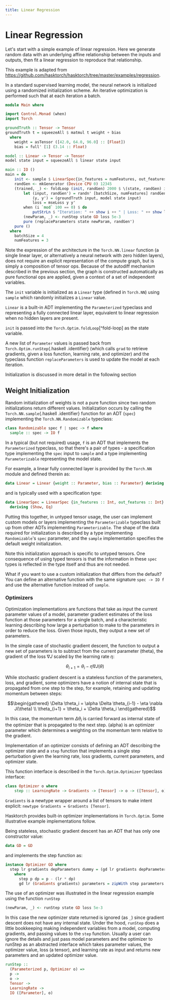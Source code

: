 ```yaml
---
title: Linear Regression
---
```


# Linear Regression

Let's start with a simple example of linear regression. Here we
generate random data with an underlying affine relationship between
the inputs and outputs, then fit a linear regression to reproduce that
relationship.

This example is adapted from
<https://github.com/hasktorch/hasktorch/tree/master/examples/regression>.

In a standard supervised learning model, the neural network is
initialized using a randomized initialization scheme. An iterative
optimization is performed such that at each iteration a batch.

```haskell
module Main where

import Control.Monad (when)
import Torch

groundTruth :: Tensor -> Tensor
groundTruth t = squeezeAll $ matmul t weight + bias
  where
    weight = asTensor ([42.0, 64.0, 96.0] :: [Float])
    bias = full' [1] (3.14 :: Float)

model :: Linear -> Tensor -> Tensor
model state input = squeezeAll $ linear state input

main :: IO ()
main = do
    init <- sample $ LinearSpec{in_features = numFeatures, out_features = 1}
    randGen <- mkGenerator (Device CPU 0) 12345
    (trained, _) <- foldLoop (init, randGen) 2000 $ \(state, randGen) i -> do
        let (input, randGen') = randn' [batchSize, numFeatures] randGen
            (y, y') = (groundTruth input, model state input)
            loss = mseLoss y y'
        when (i `mod` 100 == 0) $ do
            putStrLn $ "Iteration: " ++ show i ++ " | Loss: " ++ show loss
        (newParam, _) <- runStep state GD loss 5e-3
        pure (replaceParameters state newParam, randGen')
    pure ()
  where
    batchSize = 4
    numFeatures = 3
```

Note the expression of the architecture in the `Torch.NN.linear`
function (a single linear layer, or alternatively a neural network
with zero hidden layers), does not require an explicit representation
of the compute graph, but is simply a composition of tensor
ops. Because of the autodiff mechanism described in the previous
section, the graph is constructed automatically as pure functional ops
are applied, given a context of a set of independent variables.

The `init` variable is initialized as a `Linear` type (defined in
`Torch.NN`) using `sample` which randomly initializes a `Linear`
value.

`Linear` is a built-in ADT implementing the `Parameterized` typeclass
and representing a fully connected linear layer, equivalent to linear
regression when no hidden layers are present.

`init` is passed into the `Torch.Optim.foldLoop`[^fold-loop] as the state
variable.

A new list of `Parameter` values is passed back from
`Torch.Optim.runStep`{.haskell .identifier} (which calls `grad` to
retrieve gradients, given a loss function, learning rate, and
optimizer) and the typeclass function `replaceParameters` is used to
update the model at each iteration.

Initialization is discussed in more detail in the following section

## Weight Initialization

Random initialization of weights is not a pure function since two
random initializations return different values. Initialization occurs
by calling the `Torch.NN.sample`{.haskell .identifier} function for an
ADT (`spec`) implementing the `Torch.NN.Randomizable` typeclass:

```haskell
class Randomizable spec f | spec -> f where
  sample :: spec -> IO f
```

In a typical (but not required) usage, `f` is an ADT that implements
the `Parameterized` typeclass, so that there's a pair of types - a
specification type implementing the `spec` input to `sample` and a
type implementing `Parameterizable` representing the model state.

For example, a linear fully connected layer is provided by the
`Torch.NN` module and defined therein as:

```haskell
data Linear = Linear {weight :: Parameter, bias :: Parameter} deriving (Show, Generic)
```

and is typically used with a specification type:

```haskell
data LinearSpec = LinearSpec {in_features :: Int, out_features :: Int}
  deriving (Show, Eq)
```

Putting this together, in untyped tensor usage, the user can implement
custom models or layers implementing the `Parameterizable` typeclass
built up from other ADTs implementing `Parameterizable`. The shape of
the data required for initialization is described by a type
implementing `Randomizable`'s `spec` parameter, and the `sample`
implementation specifies the default weight initialization.

Note this initialization approach is specific to untyped tensors. One
consequence of using typed tensors is that the information in these
`spec` types is reflected in the type itself and thus are not needed.

What if you want to use a custom initialization that differs from the
default? You can define an alternative function with the same
signature `spec -> IO f` and use the alternative function instead of
`sample`.

### Optimizers

Optimization implementations are functions that take as input the
current parameter values of a model, parameter gradient estimates of
the loss function at those parameters for a single batch, and a
characteristic learning describing how large a perturbation to make to
the parameters in order to reduce the loss. Given those inputs, they
output a new set of parameters.

In the simple case of stochastic gradient descent, the function to
output a new set of parameters is to subtract from the current
parameter (theta), the gradient of the loss $\nabla J$ scaled by the
learning rate $\eta$:

$$\theta_{i+1} = \theta_i - \eta \nabla J(\theta)$$

While stochastic gradient descent is a stateless function of the
parameters, loss, and gradient, some optimizers have a notion of
internal state that is propagated from one step to the step, for
example, retaining and updating momentum between steps:

$$\begin{gathered}
    \Delta \theta_i = \alpha \Delta \theta_{i-1} - \eta \nabla J(\theta) \\
    \theta_{i+1} = \theta_i + \Delta \theta_i
\end{gathered}$$

In this case, the momentum term $\Delta \theta_i$ is carried forward
as internal state of the optimizer that is propagated to the next
step.  (alpha) is an optimizer parameter which determines a weighting
on the momentum term relative to the gradient.

Implementation of an optimizer consists of defining an ADT describing
the optimizer state and a `step` function that implements a single
step perturbation given the learning rate, loss gradients, current
parameters, and optimizer state.

This function interface is described in the `Torch.Optim.Optimizer`
typeclass interface:

```haskell
class Optimizer o where
    step :: LearningRate -> Gradients -> [Tensor] -> o -> ([Tensor], o)
```

`Gradients` is a newtype wrapper around a list of tensors to make
intent explicit: `newtype Gradients = Gradients [Tensor]`.

Hasktorch provides built-in optimizer implementations in
`Torch.Optim`.  Some illustrative example implementations follow.

Being stateless, stochastic gradient descent has an ADT that has only
one constructor value:

```haskell
data GD = GD
```

and implements the step function as:

```haskell
instance Optimizer GD where
  step lr gradients depParameters dummy = (gd lr gradients depParameters, dummy)
    where
      step p dp = p - (lr * dp)
      gd lr (Gradients gradients) parameters = zipWith step parameters gradients
```

The use of an optimizer was illustrated in the linear regression example
using the function `runStep`

```haskell
(newParam, _) <- runStep state GD loss 5e-3
```

In this case the new optimizer state returned is ignored (as `_`) since
gradient descent does not have any internal state. Under the hood,
`runStep` does a little bookkeeping making independent variables from a
model, computing gradients, and passing values to the `step` function.
Usually a user can ignore the details and just pass model parameters and
the optimizer to runStep as an abstracted interface which takes
parameter values, the optimizer value, loss (a tensor), and learning
rate as input and returns new parameters and an updated optimizer value.

```haskell
runStep ::
  (Parameterized p, Optimizer o) =>
  p ->
  o ->
  Tensor ->
  LearningRate ->
  IO ([Parameter], o)
```

[^2]: `foldLoop` is a convenience function defined in terms of `foldM`
    as `foldLoop x count block = foldM block x ([1 .. count] :: [a])`
